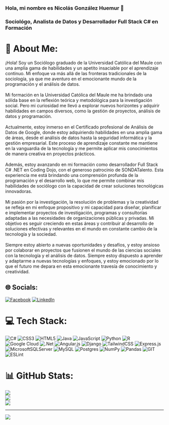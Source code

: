   ### Hola, mi nombre es Nicolás González Huemur 👋
  ### Sociológo, Analista de Datos y Desarrollador Full Stack C# en Formación

# 💫 About Me:
¡Hola! Soy un Sociólogo graduado de la Universidad Católica del Maule con una amplia gama de habilidades y un apetito insaciable por el aprendizaje continuo. Mi enfoque va más allá de las fronteras tradicionales de la sociología, ya que me aventuro en el emocionante mundo de la programación y el análisis de datos.<br><br>Mi formación en la Universidad Católica del Maule me ha brindado una sólida base en la reflexión teórica y metodológica para la investigación social. Pero mi curiosidad me llevó a explorar nuevos horizontes y adquirir habilidades en campos diversos, como la gestión de proyectos, análisis de datos y programación.<br><br>Actualmente, estoy inmerso en el Certificado profesional de Análisis de Datos de Google, donde estoy adquiriendo habilidades en una amplia gama de áreas, desde el análisis de datos hasta la seguridad informática y la gestión empresarial. Este proceso de aprendizaje constante me mantiene en la vanguardia de la tecnología y me permite aplicar mis conocimientos de manera creativa en proyectos prácticos.<br><br>Además, estoy avanzando en mi formación como desarrollador Full Stack C# .NET en Coding Dojo, con el generoso patrocinio de SONDATalento. Esta experiencia me está brindando una comprensión profunda de la programación y el desarrollo web, lo que me permite combinar mis habilidades de sociólogo con la capacidad de crear soluciones tecnológicas innovadoras.<br><br>Mi pasión por la investigación, la resolución de problemas y la creatividad se refleja en mi enfoque propositivo y mi capacidad para diseñar, planificar e implementar proyectos de investigación, programas y consultorías adaptadas a las necesidades de organizaciones públicas y privadas. Mi objetivo es seguir creciendo en estas áreas y contribuir al desarrollo de soluciones efectivas y relevantes en el mundo en constante cambio de la tecnología y la sociedad.<br><br>Siempre estoy abierto a nuevas oportunidades y desafíos, y estoy ansioso por colaborar en proyectos que fusionen el mundo de las ciencias sociales con la tecnología y el análisis de datos. Siempre estoy dispuesto a aprender y adaptarme a nuevas tecnologías y enfoques, y estoy emocionado por lo que el futuro me depara en esta emocionante travesía de conocimiento y creatividad.


## 🌐 Socials:
[![Facebook](https://img.shields.io/badge/Facebook-%231877F2.svg?logo=Facebook&logoColor=white)](https://facebook.com/https://www.facebook.com/nycko.gonzalez.3) [![LinkedIn](https://img.shields.io/badge/LinkedIn-%230077B5.svg?logo=linkedin&logoColor=white)](https://linkedin.com/in/https://www.linkedin.com/in/nicol%C3%A1s-gonz%C3%A1lez-huemur-soci%C3%B3logo/) 

# 💻 Tech Stack:
![C#](https://img.shields.io/badge/c%23-%23239120.svg?style=for-the-badge&logo=c-sharp&logoColor=white) ![CSS3](https://img.shields.io/badge/css3-%231572B6.svg?style=for-the-badge&logo=css3&logoColor=white) ![HTML5](https://img.shields.io/badge/html5-%23E34F26.svg?style=for-the-badge&logo=html5&logoColor=white) ![Java](https://img.shields.io/badge/java-%23ED8B00.svg?style=for-the-badge&logo=java&logoColor=white) ![JavaScript](https://img.shields.io/badge/javascript-%23323330.svg?style=for-the-badge&logo=javascript&logoColor=%23F7DF1E) ![Python](https://img.shields.io/badge/python-3670A0?style=for-the-badge&logo=python&logoColor=ffdd54) ![R](https://img.shields.io/badge/r-%23276DC3.svg?style=for-the-badge&logo=r&logoColor=white) ![Google Cloud](https://img.shields.io/badge/Google%20Cloud-%234285F4.svg?style=for-the-badge&logo=google-cloud&logoColor=white) ![.Net](https://img.shields.io/badge/.NET-5C2D91?style=for-the-badge&logo=.net&logoColor=white) ![Angular.js](https://img.shields.io/badge/angular.js-%23E23237.svg?style=for-the-badge&logo=angularjs&logoColor=white) ![Django](https://img.shields.io/badge/django-%23092E20.svg?style=for-the-badge&logo=django&logoColor=white) ![TailwindCSS](https://img.shields.io/badge/tailwindcss-%2338B2AC.svg?style=for-the-badge&logo=tailwind-css&logoColor=white) ![Express.js](https://img.shields.io/badge/express.js-%23404d59.svg?style=for-the-badge&logo=express&logoColor=%2361DAFB) ![MicrosoftSQLServer](https://img.shields.io/badge/Microsoft%20SQL%20Sever-CC2927?style=for-the-badge&logo=microsoft%20sql%20server&logoColor=white) ![MySQL](https://img.shields.io/badge/mysql-%2300f.svg?style=for-the-badge&logo=mysql&logoColor=white) ![Postgres](https://img.shields.io/badge/postgres-%23316192.svg?style=for-the-badge&logo=postgresql&logoColor=white) ![NumPy](https://img.shields.io/badge/numpy-%23013243.svg?style=for-the-badge&logo=numpy&logoColor=white) ![Pandas](https://img.shields.io/badge/pandas-%23150458.svg?style=for-the-badge&logo=pandas&logoColor=white) ![GIT](https://img.shields.io/badge/Git-fc6d26?style=for-the-badge&logo=git&logoColor=white) ![ESLint](https://img.shields.io/badge/ESLint-4B3263?style=for-the-badge&logo=eslint&logoColor=white)
# 📊 GitHub Stats:
![](https://github-readme-stats.vercel.app/api?username=Nnammasito&theme=react&hide_border=false&include_all_commits=false&count_private=false)<br/>
![](https://github-readme-streak-stats.herokuapp.com/?user=Nnammasito&theme=react&hide_border=false)<br/>
![](https://github-readme-stats.vercel.app/api/top-langs/?username=Nnammasito&theme=react&hide_border=false&include_all_commits=false&count_private=false&layout=compact)

---
[![](https://visitcount.itsvg.in/api?id=Nnammasito&icon=0&color=0)](https://visitcount.itsvg.in)

<!-- Proudly created with GPRM ( https://gprm.itsvg.in ) -->
<!--
**Nnammasito/Nnammasito** is a ✨ _special_ ✨ repository because its `README.md` (this file) appears on your GitHub profile.

## Here are some ideas to get you started:

Actualmente estoy aprendiendo junto a Coding Dojo Como desarrollador Full Stack C#
- 👯 I’m looking to collaborate on ...
- 🤔 I’m looking for help with ...
- 💬 Ask me about ...
- 📫 How to reach me: ...
- 😄 Pronouns: ...
- ⚡ Fun fact: ...
-->
